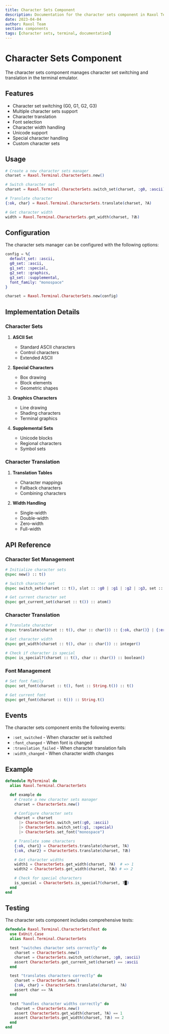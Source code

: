 ```yaml
---
title: Character Sets Component
description: Documentation for the character sets component in Raxol Terminal Emulator
date: 2023-04-04
author: Raxol Team
section: components
tags: [character sets, terminal, documentation]
---
```


# Character Sets Component

The character sets component manages character set switching and translation in the terminal emulator.

## Features

- Character set switching (G0, G1, G2, G3)
- Multiple character sets support
- Character translation
- Font selection
- Character width handling
- Unicode support
- Special character handling
- Custom character sets

## Usage

```elixir
# Create a new character sets manager
charset = Raxol.Terminal.CharacterSets.new()

# Switch character set
charset = Raxol.Terminal.CharacterSets.switch_set(charset, :g0, :ascii)

# Translate character
{:ok, char} = Raxol.Terminal.CharacterSets.translate(charset, ?A)

# Get character width
width = Raxol.Terminal.CharacterSets.get_width(charset, ?あ)
```

## Configuration

The character sets manager can be configured with the following options:

```elixir
config = %{
  default_set: :ascii,
  g0_set: :ascii,
  g1_set: :special,
  g2_set: :graphics,
  g3_set: :supplemental,
  font_family: "monospace"
}

charset = Raxol.Terminal.CharacterSets.new(config)
```

## Implementation Details

### Character Sets

1. **ASCII Set**
   - Standard ASCII characters
   - Control characters
   - Extended ASCII

2. **Special Characters**
   - Box drawing
   - Block elements
   - Geometric shapes

3. **Graphics Characters**
   - Line drawing
   - Shading characters
   - Terminal graphics

4. **Supplemental Sets**
   - Unicode blocks
   - Regional characters
   - Symbol sets

### Character Translation

1. **Translation Tables**
   - Character mappings
   - Fallback characters
   - Combining characters

2. **Width Handling**
   - Single-width
   - Double-width
   - Zero-width
   - Full-width

## API Reference

### Character Set Management

```elixir
# Initialize character sets
@spec new() :: t()

# Switch character set
@spec switch_set(charset :: t(), slot :: :g0 | :g1 | :g2 | :g3, set :: atom()) :: t()

# Get current character set
@spec get_current_set(charset :: t()) :: atom()
```

### Character Translation

```elixir
# Translate character
@spec translate(charset :: t(), char :: char()) :: {:ok, char()} | {:error, String.t()}

# Get character width
@spec get_width(charset :: t(), char :: char()) :: integer()

# Check if character is special
@spec is_special?(charset :: t(), char :: char()) :: boolean()
```

### Font Management

```elixir
# Set font family
@spec set_font(charset :: t(), font :: String.t()) :: t()

# Get current font
@spec get_font(charset :: t()) :: String.t()
```

## Events

The character sets component emits the following events:

- `:set_switched` - When character set is switched
- `:font_changed` - When font is changed
- `:translation_failed` - When character translation fails
- `:width_changed` - When character width changes

## Example

```elixir
defmodule MyTerminal do
  alias Raxol.Terminal.CharacterSets

  def example do
    # Create a new character sets manager
    charset = CharacterSets.new()

    # Configure character sets
    charset = charset
      |> CharacterSets.switch_set(:g0, :ascii)
      |> CharacterSets.switch_set(:g1, :special)
      |> CharacterSets.set_font("monospace")

    # Translate some characters
    {:ok, char1} = CharacterSets.translate(charset, ?A)
    {:ok, char2} = CharacterSets.translate(charset, ?あ)

    # Get character widths
    width1 = CharacterSets.get_width(charset, ?A)  # => 1
    width2 = CharacterSets.get_width(charset, ?あ) # => 2

    # Check for special characters
    is_special = CharacterSets.is_special?(charset, ?█)
  end
end
```

## Testing

The character sets component includes comprehensive tests:

```elixir
defmodule Raxol.Terminal.CharacterSetsTest do
  use ExUnit.Case
  alias Raxol.Terminal.CharacterSets

  test "switches character sets correctly" do
    charset = CharacterSets.new()
    charset = CharacterSets.switch_set(charset, :g0, :ascii)
    assert CharacterSets.get_current_set(charset) == :ascii
  end

  test "translates characters correctly" do
    charset = CharacterSets.new()
    {:ok, char} = CharacterSets.translate(charset, ?A)
    assert char == ?A
  end

  test "handles character widths correctly" do
    charset = CharacterSets.new()
    assert CharacterSets.get_width(charset, ?A) == 1
    assert CharacterSets.get_width(charset, ?あ) == 2
  end
end
``` 